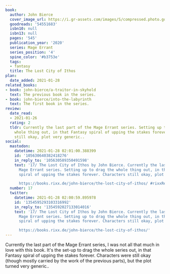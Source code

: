 ```yaml
---
book:
  author: John Bierce
  cover_image_url: https://i.gr-assets.com/images/S/compressed.photo.goodreads.com/books/1594898964l/54551683._SY475_.jpg
  goodreads: '54551683'
  isbn10: null
  isbn13: null
  pages: '545'
  publication_year: '2020'
  series: Mage Errant
  series_position: '4'
  spine_color: '#b3753e'
  tags:
  - fantasy
  title: The Lost City of Ithos
plan:
  date_added: 2021-01-28
related_books:
- book: john-bierce/a-traitor-in-skyhold
  text: The previous book in the series.
- book: john-bierce/into-the-labyrinth
  text: The first book in the series.
review:
  date_read:
  - 2021-01-26
  rating: 2
  tldr: Currently the last part of the Mage Errant series. Setting up to drag the
    whole thing out, in that Fantasy spiral of upping the stakes forever. Characters
    still okay, plot very generic..
social:
  mastodon:
    datetime: 2021-01-28 02:01:00.388399
    id: '105630640382418276'
    in_reply_to: '105630589350491598'
    text: '17/ The Lost City of Ithos by John Bierce. Currently the last part of the
      Mage Errant series. Setting up to drag the whole thing out, in that Fantasy
      spiral of upping the stakes forever. Characters still okay, plot very generic..

      https://books.rixx.de/john-bierce/the-lost-city-of-ithos/ #rixxReads'
  number: 17
  twitter:
    datetime: 2021-01-28 02:00:59.895978
    id: '1354595293103316992'
    in_reply_to: '1354592027133014016'
    text: '17/ The Lost City of Ithos by John Bierce. Currently the last part of the
      Mage Errant series. Setting up to drag the whole thing out, in that Fantasy
      spiral of upping the stakes forever. Characters still okay, plot very generic..

      https://books.rixx.de/john-bierce/the-lost-city-of-ithos/'
---
```


Currently the last part of the Mage Errant series, I was not all that much in love with this book. It's the set-up to
drag the whole series out, in that Fantasy spiral of upping the stakes forever. Characters were still okay (though
mostly carried by the work of the previous parts), but the plot turned very generic..

